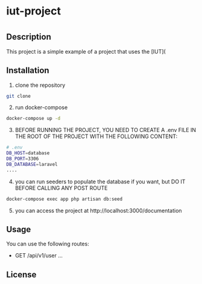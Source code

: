 # iut-project
#


## Description

This project is a simple example of a project that uses the [IUT](

## Installation

1. clone the repository
```bash
git clone
```

2. run docker-compose
```bash
docker-compose up -d
```

3. BEFORE RUNNING THE PROJECT, YOU NEED TO CREATE A .env FILE IN THE ROOT OF THE PROJECT WITH THE FOLLOWING CONTENT:
```bash
# .env
DB_HOST=database
DB_PORT=3306
DB_DATABASE=laravel
....
```

4. you can run seeders to populate the database if you want, but DO IT BEFORE CALLING ANY POST ROUTE
```bash
docker-compose exec app php artisan db:seed
```

5. you can access the project at http://localhost:3000/documentation

## Usage

You can use the following routes:

- GET /api/v1/user
...

## License

